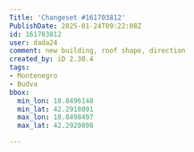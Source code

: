 ```yaml
---
Title: 'Changeset #161703812'
PublishDate: 2025-01-24T09:22:08Z
id: 161703812
user: dada24
comment: new building, roof shape, direction
created_by: iD 2.30.4
tags:
- Montenegro
- Budva
bbox:
  min_lon: 18.8496148
  min_lat: 42.2918091
  max_lon: 18.8498497
  max_lat: 42.2920898

---
```


